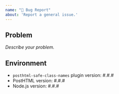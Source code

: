 ```yaml
---
name: "🐛 Bug Report"
about: 'Report a general issue.'
---
```


## Problem

_Describe your problem._

## Environment

- `posthtml-safe-class-names` plugin version: #.#.#
- PostHTML version: #.#.#
- Node.js version: #.#.#
